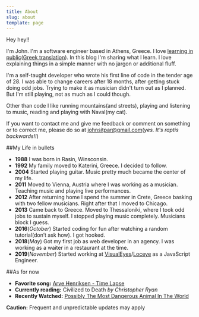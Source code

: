 ```yaml
---
title: About
slug: about
template: page
---
```


Hey hey!!

I'm John. I'm a software engineer based in Athens, Greece. I love [learning in public](https://www.swyx.io/writing/learn-in-public/)([Greek translation](https://www.johnraptis.dev/learn-in-public-greek/)). In this blog I'm sharing what I learn. I love explaining things in a simple manner with no jargon or additional fluff.

I'm a self-taught developer who wrote his first line of code in the tender age of 28. I was able to change careers after 18 months, after getting stuck doing odd jobs. Trying to make it as musician didn't turn out as I planned. But I'm still playing, not as much as I could though.

Other than code I like running mountains(and streets), playing and listening to music, reading and playing with Naval(my cat).

If you want to contact me and give me feedback or comment on something or to correct me, please do so at <a href="#0">johnsitpar@gmail.com</a>(_yes. It's raptis backwards!!_)

##My Life in bullets

- **1988** I was born in Rasin, Winsconsin.
- **1992** My family moved to Katerini, Greece. I decided to follow.
- **2004** Started playing guitar. Music pretty much became the center of my life.
- **2011** Moved to Vienna, Austria where I was working as a musician. Teaching music and playing live performances.
- **2012** After returning home I spend the summer in Crete, Greece basking with two fellow musicians. Right after that I moved to Chicago.
- **2013** Came back to Greece. Moved to Thessaloniki, where I took odd jobs to sustain myself. I stopped playing music completely. Musicians block I guess.
- **2016**(_October_) Started coding for fun after watching a random tutorial(don’t ask how). I got hooked.
- **2018**(_May_) Got my first job as web developer in an agency. I was working as a waiter in a restaurant at the time.
- **2019**(_November_) Started working at [VisualEyes](https://www.visualeyes.design/)/[Loceye](https://www.loceye.io/) as a JavaScript Engineer.

##As for now

- **Favorite song:** <a class="favourite-links" href="https://www.youtube.com/watch?v=JaXGxmWH9VY" target="_blank">Arve Henriksen - Time Lapse</a>
- **Currently reading:** Civilized to Death _by Christopher Ryan_
- **Recently Watched:** <a class="favourite-links" href="https://www.youtube.com/watch?v=UaZeTmFBbGc" target="_blank">Possibly The Most Dangerous Animal In The World
  </a>

<span class="caution-msg"> **Caution:** Frequent and unpredictable updates may apply </span>
